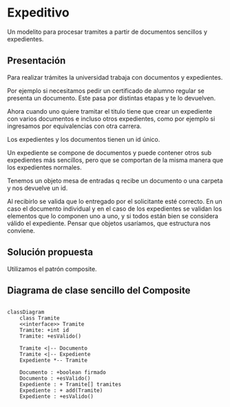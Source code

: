 # Expeditivo

Un modelito para procesar tramites a partir de documentos sencillos y expedientes.

## Presentación

Para realizar trámites la universidad trabaja con documentos y expedientes.

Por ejemplo si necesitamos pedir un certificado de alumno regular se presenta un documento. Este pasa por distintas etapas y te lo devuelven.

Ahora cuando uno quiere tramitar el titulo tiene que crear un expediente con varios documentos e incluso otros expedientes, como por ejemplo si ingresamos por equivalencias con otra carrera.

Los expedientes y los documentos tienen un id único.

Un expediente se compone de documentos y puede contener otros sub expedientes más sencillos, pero que se comportan de la misma manera que los expedientes normales.

Tenemos un objeto mesa de entradas q recibe un documento o una carpeta y nos devuelve un id.

Al recibirlo se valida que lo entregado por el solicitante esté correcto. En un caso el documento individual y en el caso de los expedientes se validan los elementos que lo componen uno a uno, y si todos están bien se considera válido el expediente. Pensar que objetos usaríamos, que estructura nos conviene.

## Solución propuesta

Utilizamos el patrón composite.

## Diagrama de clase sencillo del Composite

```mermaid

classDiagram
    class Tramite
    <<interface>> Tramite
    Tramite: +int id
    Tramite: +esValido()
    
    Tramite <|-- Documento
    Tramite <|-- Expediente
    Expediente *-- Tramite

    Documento : +boolean firmado
    Documento : +esValido()
    Expediente : + Tramite[] tramites
    Expediente : + add(Tramite)
    Expediente : +esValido()

```
     

